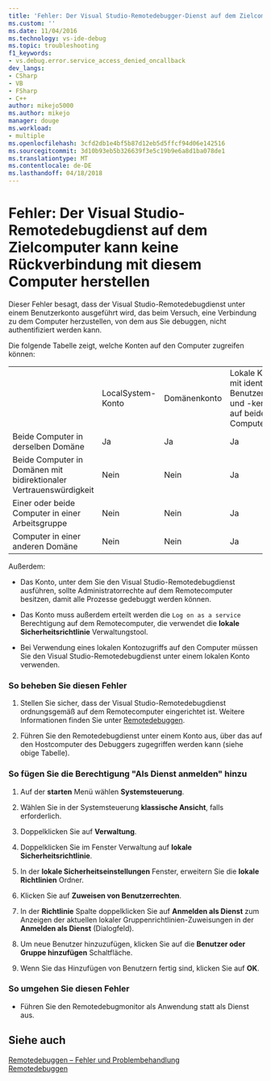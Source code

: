```yaml
---
title: 'Fehler: Der Visual Studio-Remotedebugger-Dienst auf dem Zielcomputer kann keine Verbindung hergestellt wieder auf diesen Computer | Microsoft Docs'
ms.custom: ''
ms.date: 11/04/2016
ms.technology: vs-ide-debug
ms.topic: troubleshooting
f1_keywords:
- vs.debug.error.service_access_denied_oncallback
dev_langs:
- CSharp
- VB
- FSharp
- C++
author: mikejo5000
ms.author: mikejo
manager: douge
ms.workload:
- multiple
ms.openlocfilehash: 3cfd2db1e4bf5b87d12eb5d5ffcf94d06e142516
ms.sourcegitcommit: 3d10b93eb5b326639f3e5c19b9e6a8d1ba078de1
ms.translationtype: MT
ms.contentlocale: de-DE
ms.lasthandoff: 04/18/2018
---
```

# <a name="error-the-visual-studio-remote-debugger-service-on-the-target-computer-cannot-connect-back-to-this-computer"></a>Fehler: Der Visual Studio-Remotedebugdienst auf dem Zielcomputer kann keine Rückverbindung mit diesem Computer herstellen
Dieser Fehler besagt, dass der Visual Studio-Remotedebugdienst unter einem Benutzerkonto ausgeführt wird, das beim Versuch, eine Verbindung zu dem Computer herzustellen, von dem aus Sie debuggen, nicht authentifiziert werden kann.  
  
 Die folgende Tabelle zeigt, welche Konten auf den Computer zugreifen können:  
  
|||||  
|-|-|-|-|  
||LocalSystem-Konto|Domänenkonto|Lokale Konten mit identischem Benutzernamen und -kennwort auf beiden Computern|  
|Beide Computer in derselben Domäne|Ja|Ja|Ja|  
|Beide Computer in Domänen mit bidirektionaler Vertrauenswürdigkeit|Nein|Nein|Ja|  
|Einer oder beide Computer in einer Arbeitsgruppe|Nein|Nein|Ja|  
|Computer in einer anderen Domäne|Nein|Nein|Ja|  
  
 Außerdem:  
  
-   Das Konto, unter dem Sie den Visual Studio-Remotedebugdienst ausführen, sollte Administratorrechte auf dem Remotecomputer besitzen, damit alle Prozesse gedebuggt werden können.  
  
-   Das Konto muss außerdem erteilt werden die `Log on as a service` Berechtigung auf dem Remotecomputer, die verwendet die **lokale Sicherheitsrichtlinie** Verwaltungstool.  
  
-   Bei Verwendung eines lokalen Kontozugriffs auf den Computer müssen Sie den Visual Studio-Remotedebugdienst unter einem lokalen Konto verwenden.  
  
### <a name="to-correct-this-error"></a>So beheben Sie diesen Fehler  
  
1.  Stellen Sie sicher, dass der Visual Studio-Remotedebugdienst ordnungsgemäß auf dem Remotecomputer eingerichtet ist. Weitere Informationen finden Sie unter [Remotedebuggen](../debugger/remote-debugging.md).  
  
2.  Führen Sie den Remotedebugdienst unter einem Konto aus, über das auf den Hostcomputer des Debuggers zugegriffen werden kann (siehe obige Tabelle).  
  
### <a name="to-add-log-on-as-a-service-privilege"></a>So fügen Sie die Berechtigung "Als Dienst anmelden" hinzu  
  
1.  Auf der **starten** Menü wählen **Systemsteuerung**.  
  
2.  Wählen Sie in der Systemsteuerung **klassische Ansicht**, falls erforderlich.  
  
3.  Doppelklicken Sie auf **Verwaltung**.  
  
4.  Doppelklicken Sie im Fenster Verwaltung auf **lokale Sicherheitsrichtlinie**.  
  
5.  In der **lokale Sicherheitseinstellungen** Fenster, erweitern Sie die **lokale Richtlinien** Ordner.  
  
6.  Klicken Sie auf **Zuweisen von Benutzerrechten**.  
  
7.  In der **Richtlinie** Spalte doppelklicken Sie auf **Anmelden als Dienst** zum Anzeigen der aktuellen lokaler Gruppenrichtlinien-Zuweisungen in der **Anmelden als Dienst** (Dialogfeld).  
  
8.  Um neue Benutzer hinzuzufügen, klicken Sie auf die **Benutzer oder Gruppe hinzufügen** Schaltfläche.  
  
9. Wenn Sie das Hinzufügen von Benutzern fertig sind, klicken Sie auf **OK**.  
  
### <a name="to-work-around-this-error"></a>So umgehen Sie diesen Fehler  
  
-   Führen Sie den Remotedebugmonitor als Anwendung statt als Dienst aus.  
  
## <a name="see-also"></a>Siehe auch  
 [Remotedebuggen – Fehler und Problembehandlung](../debugger/remote-debugging-errors-and-troubleshooting.md)   
 [Remotedebuggen](../debugger/remote-debugging.md)